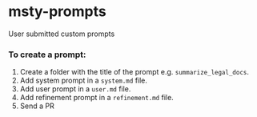 # msty-prompts
User submitted custom prompts

### To create a prompt:
1. Create a folder with the title of the prompt e.g. `summarize_legal_docs`.
2. Add system prompt in a `system.md` file.
3. Add user prompt in a `user.md` file.
4. Add refinement prompt in a `refinement.md` file.
5. Send a PR
